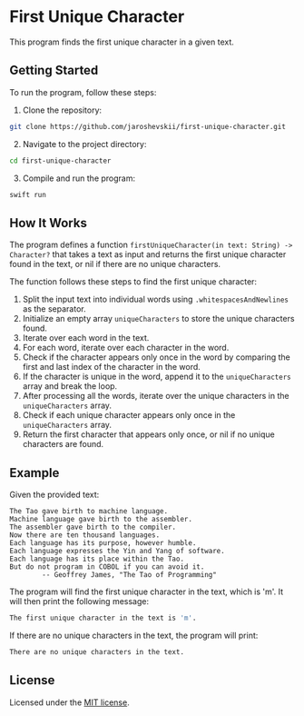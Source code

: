 # First Unique Character

This program finds the first unique character in a given text.

## Getting Started

To run the program, follow these steps:

1. Clone the repository:
```zsh
git clone https://github.com/jaroshevskii/first-unique-character.git
```
2. Navigate to the project directory:
```zsh
cd first-unique-character
```
3. Compile and run the program:
```zsh
swift run
```

## How It Works

The program defines a function `firstUniqueCharacter(in text: String) -> Character?` that takes a text as input and returns the first unique character found in the text, or nil if there are no unique characters.

The function follows these steps to find the first unique character:

1. Split the input text into individual words using `.whitespacesAndNewlines` as the separator.
2. Initialize an empty array `uniqueCharacters` to store the unique characters found.
3. Iterate over each word in the text.
4. For each word, iterate over each character in the word.
5. Check if the character appears only once in the word by comparing the first and last index of the character in the word.
6. If the character is unique in the word, append it to the `uniqueCharacters` array and break the loop.
7. After processing all the words, iterate over the unique characters in the `uniqueCharacters` array.
8. Check if each unique character appears only once in the `uniqueCharacters` array.
9. Return the first character that appears only once, or nil if no unique characters are found.

## Example

Given the provided text:

```
The Tao gave birth to machine language.
Machine language gave birth to the assembler.
The assembler gave birth to the compiler.
Now there are ten thousand languages.
Each language has its purpose, however humble.
Each language expresses the Yin and Yang of software.
Each language has its place within the Tao.
But do not program in COBOL if you can avoid it.
        -- Geoffrey James, "The Tao of Programming"
```

The program will find the first unique character in the text, which is 'm'. It will then print the following message:

```zsh
The first unique character in the text is 'm'.
```

If there are no unique characters in the text, the program will print:

```zsh
There are no unique characters in the text.
```

## License

Licensed under the [MIT license](LICENSE).

